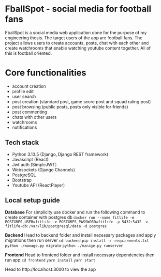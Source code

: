 # FballSpot - social media for football fans

FballSpot is a social media web application done for the purpose of my engineering thesis. The target users of the app are football fans. The project allows users to create accounts, posts, chat with each other and create watchrooms that enable watching youtube content together. All of this is football oriented.


# Core functionalities

- account creation
- profile edit
- user search
- post creation (standard post, game score post and squad rating post)
- post browsing (public posts, posts only visible for friends)
- post commenting
- chats with other users
- watchrooms
- notifications

## Tech stack

- Python 3.10.5 (Django, Django REST framework)
- Javascript (React)
- Jwt auth (SimpleJWT)
- Websockets (Django Channels)
- PostgreSQL
- Bootstrap
- Youtube API (ReactPlayer)

## Local setup guide
**Database**
For simplicity use docker and run the following command to create container with postgres db 
`docker run --name fitlife -e POSTGRES_USER=fitlife -e POSTGRES_PASSWORD=fitlife -p 5432:5432 -v fitlife-db:/var/lib/postgresql/data -d postgres`

**Backend**
Head to backend folder and install necessary packages and apply migrations then run server
`cd backend`
`pip install -r requirements.txt`
`python ./manage.py migrate`
`python ./manage.py runserver`

**Frontend**
Head to frontend folder and install necessary dependencies then run app
`cd frontend`
`yarn install`
`yarn start`

Head to http://localhost:3000 to view the app
